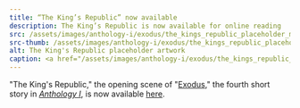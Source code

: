 ```yaml
---
title: “The King’s Republic” now available
description: The King’s Republic is now available for online reading
src: /assets/images/anthology-i/exodus/the_kings_republic_placeholder_med.jpg
src-thumb: /assets/images/anthology-i/exodus/the_kings_republic_placeholder_small.jpg
alt: The King's Republic placeholder artwork
caption: <a href="/assets/images/anthology-i/exodus/the_kings_republic_placeholder.jpg" target="_blank">AI placeholder artwork</a> generated using <a href="https://creator.nightcafe.studio/creation/2Tu5JwEqr2dXJVogYpVR" target="_blank">SDXL 1.0</a> — <a href="https://creativecommons.org/publicdomain/zero/1.0/" target="_blank">CC0 1.0</a>
---
```


"The King's Republic," the opening scene of "[Exodus](/anthology-i/exodus/)," the fourth short story in *[Anthology I](/anthology-i/)*, is now available [here](/anthology-i/exodus/the-kings-republic/).
